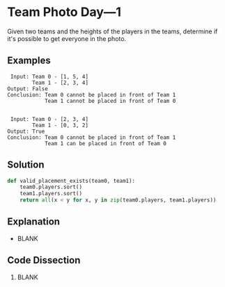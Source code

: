 # Team Photo Day&mdash;1
Given two teams and the heights of the players in the teams, determine if it's possible to get everyone in the photo.

## Examples
```
 Input: Team 0 - [1, 5, 4]
        Team 1 - [2, 3, 4]
Output: False
Conclusion: Team 0 cannot be placed in front of Team 1
            Team 1 cannot be placed in front of Team 0


 Input: Team 0 - [2, 3, 4]
        Team 1 - [0, 3, 2]
Output: True
Conclusion: Team 0 cannot be placed in front of Team 1
            Team 1 can be placed in front of Team 0
```

## Solution
```python
def valid_placement_exists(team0, team1):
    team0.players.sort()
    team1.players.sort()
    return all(x < y for x, y in zip(team0.players, team1.players))
```

## Explanation
* BLANK

## Code Dissection
1. BLANK